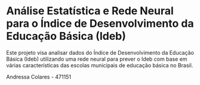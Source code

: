# Análise Estatística e Rede Neural para o Índice de Desenvolvimento da Educação Básica (Ideb)

Este projeto visa analisar dados do Índice de Desenvolvimento da Educação Básica (Ideb) utilizando uma rede neural para prever o Ideb com base em várias características das escolas municipais de educação básica no Brasil.

Andressa Colares - 471151
